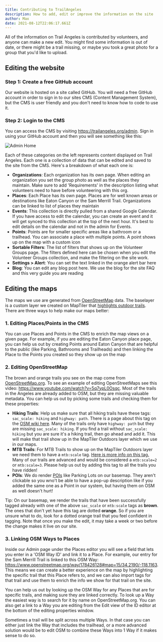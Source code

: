 ```yaml
---
title: Contributing to TrailAngeles
description: How to add, edit or improve the information on the site
author: Max
date: 2021-08-12T22:06:17.661Z
---
```

All of the information on Trail Angeles is contributed by volunteers, and anyone can make a new edit. You might find some information is out of date, or there might be a trail missing, or maybe you took a great photo for a group that you'd like to upload.

## Editing the website

### Step 1: Create a free GitHub account

Our website is hosted on a site called GitHub. You will need a free GitHub account in order to sign in to our sites CMS (Content Management System), but the CMS is user friendly and you don't need to know how to code to use it.

### Step 2: Login to the CMS

You can access the CMS by visiting <https://trailangeles.org/admin>. Sign in using your GitHub account and then you will see something like this:

![](/static/img/screenshot_20210812_150939.jpg "Admin Home")

Each of these categories on the left represents content displayed on Trail Angeles. Each one is a collection of data that can be edited and saved to the site from the CMS. Here's a breakdown of what each one is:

* **Organizations**: Each organization has its own page. When editing an organization you set the group photo as well as the places they maintain. Make sure to add 'Requirements' in the description listing what volunteers need to have before volunteering with this org.
* **Places**: Each Place has its own page. Places are for well known areas or destinations like Eaton Canyon or the Sam Merrill Trail. Organizations can be linked to list of places they maintain
* **Events**: This collection is directly pulled from a shared Google Calendar. If you have access to edit the calendar, you can create an event and it will get synced to this collection at the top of the next hour. It's best to edit details on the calendar and not in the admin for Events.
* **Points**: Points are for smaller specific areas like a bathroom or a trailhead. You can associate a place with multiple points. A point shows up on the map with a custom icon
* **Sortable Filters**: The list of filters that shows up on the Volunteer Groups page. The filters defined here can be chosen when you edit the Volunteer Groups collection, and make the filtering on the site work.
* **Settings > Alert**: You can set the text linked in the orange alert bar here
* **Blog**: You can edit any blog post here. We use the blog for the site FAQ and this very guide you are reading

## Editing the maps

The maps we use are generated from [OpenStreetMap](https://www.openstreetmap.org/) data. The baselayer is a custom layer we created on MapTiler that [highlights outdoor trails](https://docs.maptiler.com/schema/outdoor/). There are three ways to help make our maps better:

### 1. Editing Places/Points in the CMS

You can use Places and Points in the CMS to enrich the map views on a given page. For example, if you are editing the Eaton Canyon place page, you can help us out by creating Points around Eaton Canyon that are helpful to the public (like Parking, Bathrooms and Trailheads) and then linking the Place to the Points you created so they show up on the map

### 2. Editing OpenStreetMap

The brown and orange trails you see on the map come from [OpenStreetMap.org](https://www.openstreetmap.org/). To see an example of editing OpenStreetMaps see this video: <https://www.youtube.com/watch?v=5q7ypL0Osqc>. Most of the trails in the Angeles are already added to OSM, but they are missing valuable metadata. You can help us out by picking some trails and checking them for these properties:

* **Hiking Trails**: Help us make sure that all hiking trails have these tags: `sac_scale: hiking` and `highway: path`. There is a page about this tag on the [OSM wiki here](https://wiki.openstreetmap.org/wiki/Key:sac_scale). Many of the trails only have `highway: path` but they are missing `sac_scale: hiking`. If you find a trail without `sac_scale: hiking` but you are sure it's a hiking trail, then go ahead and add it. This will make that trail show up in the MapTiler Outdoors layer which we use in our maps. 
* **MTB Trails**: For MTB Trails to show up on the MapTiler Outdoors layer we need them to have a `mtb:scale` tag. [Here is more info on this tag.](https://wiki.openstreetmap.org/wiki/Key:mtb:scale) Many of our trails are advanced and would be considered a `mtb:scale=2` or `mtb:scale=3`. Please help us out by adding this tag to all the trails you have ridden!
* **POIs**: We do render [POIs](https://wiki.openstreetmap.org/wiki/Points_of_interest) like Parking Lots on our basemap. They aren't clickable so you wno't be able to have a pop-up description like if you added the same one as a Point in our system, but having them on OSM as well doesn't hurt!

Tip: On our basemap, we render the trails that have been successfully tagged already with one of the above `sac_scale` or `mtb:scale` tags as **brown**. The ones that don't yet have this tag are dotted **orange**. So if you are unsure what to do, look for a dotted orange trail that you feel confident in tagging. Note that once you make the edit, it may take a week or two before the change makes it live on our site.

### 3. Linking OSM Ways to Places

Inside our Admin page under the Places editor you will see a field that lets you enter in a 'OSM Way ID' and link it to a Place. For example, our entry for the Sam Merrill Trail is linked to this OSM Way: <https://www.openstreetmap.org/way/178426128#map=15/34.2190/-118.1163>. This means we can create a better experience on the map by highlighting the specific trail that this Place refers to, and we can also import tags for that trail and use them to enrich the info we show for that trail on the site.

You can help us out by looking up the OSM Way for any Places that are for specific trails, and making sure they are linked correctly. To look up a Way the easiest way is to search for it by name on OpenStreetMap.org. You can also get a link to a Way you are editing from the Edit view of the ID editor at the bottom of the editing properties window.

Sometimes a trail will be split across multiple Ways. In that case you can either just link the Way that includes the trailhead, or a more advanced solution would be to edit OSM to combine these Ways into 1 Way if it makes sense to do so.